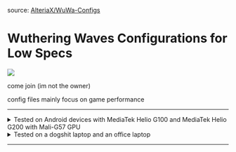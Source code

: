 source: [AlteriaX/WuWa-Configs](https://github.com/AlteriaX/WuWa-Configs)

# Wuthering Waves Configurations for Low Specs

[<img src="https://discord.com/api/guilds/798954204420112454/widget.png?style=banner2">](https://discord.gg/gczjQvgzWE)

come join (im not the owner)

config files mainly focus on game performance

---

<details>
<summary>Tested on Android devices with MediaTek Helio G100 and MediaTek Helio G200 with Mali-G57 GPU</summary>

+ Tecno Pova 7 4G
+ Tecno Camon 40 Pro 4G
+ Tecno Camon 40 4G
+ Tecno Camon 30S
+ Tecno Camon 30S Pro
+ Tecno Spark 30 Pro
+ Infinix Note 50 4G
+ Infinix Note 50 Pro 4G
+ [Infinix Hot 50 4G](https://nanoreview.net/en/benchmark-entry?type=antutu&id=2Hd22ort8qycBRyz0TF1K)
+ Infinix Hot 50 Pro 4G
+ Infinix Hot 50 Pro+
+ [Infinix Hot 60 Pro](https://nanoreview.net/en/benchmark-entry?type=antutu&id=8lHW7LZYa7Tdhx2RU-NU1)
+ Infinix Hot 60 Pro+
+ OPPO Reno 13 F 4G

_it should work on other devices with similar hardware (MediaTek chipsets, Mali-G57 GPU)_
</details>

<details>
<summary>Tested on a dogshit laptop and an office laptop</summary>

\
[Acer Aspire E5-476G](https://www.userbenchmark.com/UserRun/71036061)
+ OS: Stock Windows 10 22H2
+ CPU: Intel Core i3-7130U
+ GPU: NVIDIA GeForce MX150
+ RAM: 12 GB DDR4
+ Storage: Samsung 870 EVO 500GB SSD

\
[Lenovo IdeaPad 1](https://www.userbenchmark.com/UserRun/71150149)
+ OS: Windows 10 22H2 with [AtlasOS](https://atlasos.net/) 
+ CPU: Ryzen 5 7520U
+ GPU: RadeonT 610M
+ RAM: 8 GB (6 GB usable)
+ Storage: Samsung 870 EVO 500GB SSD

</details>

---

